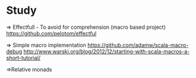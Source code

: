 # Study

=> Effectfull - To avoid for comprehension (macro based project)
    https://github.com/pelotom/effectful
    
=> Simple macro implementation
   https://github.com/adamw/scala-macro-debug
   http://www.warski.org/blog/2012/12/starting-with-scala-macros-a-short-tutorial/
   
=>Relative monads




